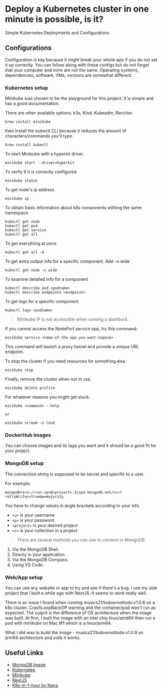 # Deploy a Kubernetes cluster in one minute is possible, is it?
Simple Kubernetes Deployments and Configurations

## Configurations

Configuration is key because it might break your whole app if you do not set it up correctly. You can follow along with these configs but do not forget that your computer and mine are not the same. Operating systems, dependencies, software, VMs, versions are somewhat different.

### Kubernetes setup

Minikube was chosen to be the playground for this project. It is simple and has a good documentation. 

There are other available options: k3s, Kind, Kubeadm, Rancher.

```
brew install minikube
```

then install the kubectl CLI because it reduces the amount of characters/commands you'll type.

```
brew install kubectl
```

To start Minikube with a hyperkit driver.

```
minikube start --driver=hyperkit
```

To verify if it is correctly configured.

```
minikube status
```

To get node's ip address

```
minikube ip
```

To obtain basic information about k8s components withing the same namespace

```
kubectl get node
kubectl get pod
kubectl get service 
kubectl get all 
```

To get everything at once.
```
kubectl get all -A
```

To get extra output info for a specific component. Add -o wide

```
kubectl get node -o wide
```

To examine detailed info for a component

```
kubectl describe pod <podname>
kubectl describe endpoints <endpoint>
```

To get logs for a specific component

```
kubectl logs <podname>
```

> Minikube IP is not accessible when running a dashbord.

If you cannot access the NodePort service app, try this command:

```
minikube service <name-of-the-app-you-want-expose>
```

This command will launch a proxy tunnel and provide a unique URL endpoint.

To stop the cluster if you need resources for something else.

```
minikube stop
```

Finally, remove the cluster when not in use.

```
minikube delete profile 
```

For whatever reasons you might get stuck.

```
minikube <command> --help

or 

minikube scream -o loud
```

### DockerHub images

You can choose images and its tags you want and it should be a good fit for your project.

### MongoDB setup

The connection string is supposed to be secret and specific to a user.

For example:
```
mongodb+srv://<u>:<p>@<project>.2cspo.mongodb.net/<c>?retryWrites=true&w=majority
```

You have to change values in angle brackets according to your info.

- `<u>` is your username
- `<p>` is your password
- `<project>` is your desired project
- `<c>` is your collection in a project

> There are several methods you can use to connect to MongoDB.

1. Via the MongoDB Shell.
2. Directy in your application.
3. Via the MongoDB Compass.
4. Using VS Code.

### Web/App setup

You can use any website or app to try and see if there's a bug. I use my side project that I built a while ago with NextJS. It seems to work really well. 

There is an issue I found when running musics21/todoornottodo:v1.0.8 on a k8s cluster. CrashLoopBackOff warning and the container/pod won't run as expected. The culprit is the difference of OS architecture when the image was built. At first, I built the image with an intel chip linux/amd64 then run a pod with minikube on Mac M1 which is a linux/arm64. 

What I did was to build the image - musics21/todoornottodo:v1.0.9 on arm64 architecture and voilà it works.

## Useful Links

- [MongoDB Image](https://hub.docker.com/_/mongo)
- [Kubernetes](https://kubernetes.io/docs/home/)
- [Minikube](https://minikube.sigs.k8s.io/docs/start/)
- [NextJS](https://nextjs.org/docs/getting-started)
- [K8s-in-1-hour by Nana](https://gitlab.com/nanuchi/k8s-in-1-hour)
